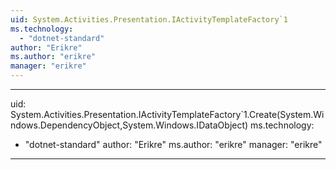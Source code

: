```yaml
---
uid: System.Activities.Presentation.IActivityTemplateFactory`1
ms.technology: 
  - "dotnet-standard"
author: "Erikre"
ms.author: "erikre"
manager: "erikre"
---
```


---
uid: System.Activities.Presentation.IActivityTemplateFactory`1.Create(System.Windows.DependencyObject,System.Windows.IDataObject)
ms.technology: 
  - "dotnet-standard"
author: "Erikre"
ms.author: "erikre"
manager: "erikre"
---
